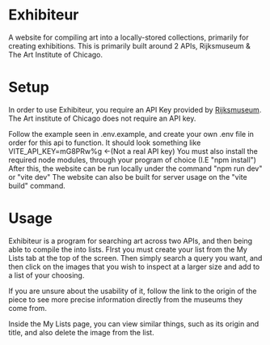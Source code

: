 # Exhibiteur

A website for compiling art into a locally-stored collections, primarily for creating exhibitions.
This is primarily built around 2 APIs, Rijksmuseum & The Art Institute of Chicago.
  

# Setup

In order to use Exhibiteur, you require an API Key provided by [Rijksmuseum](https://data.rijksmuseum.nl/object-metadata/api/). The Art institute of Chicago does not require an API key.

Follow the example seen in .env.example, and create your own .env file in order for this api to function. It should look something like VITE_API_KEY=mG8PRw%g  <-(Not a real API key)
You must also install the required node modules, through your program of choice (I.E "npm install")
After this, the website can be run locally under the command "npm run dev" or "vite dev"
The website can also be built for server usage on the "vite build" command.

# Usage

Exhibiteur is a program for searching art across two APIs, and then being able to compile the into lists.
FIrst you must create your list from the My Lists tab at the top of the screen.
Then simply search a query you want, and then click on the images that you wish to inspect at a larger size and add to a list of your choosing.

If you are unsure about the usability of it, follow the link to the origin of the piece to see more precise information directly from the museums they come from.

Inside the My Lists page, you can view similar things, such as its origin and title, and also delete the image from the list.
